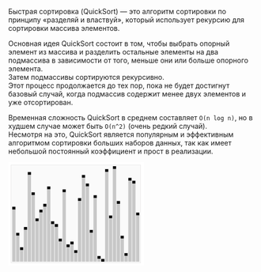 Быстрая сортировка (QuickSort) — это алгоритм сортировки по принципу «разделяй и властвуй», который использует рекурсию для сортировки массива элементов.  

Основная идея QuickSort состоит в том, чтобы выбрать опорный элемент из массива и разделить остальные элементы на два подмассива в зависимости от того, меньше они или больше опорного элемента.  
Затем подмассивы сортируются рекурсивно.  
Этот процесс продолжается до тех пор, пока не будет достигнут базовый случай, когда подмассив содержит менее двух элементов и уже отсортирован.  

Временная сложность QuickSort в среднем составляет `O(n log n)`, но в худшем случае может быть `O(n^2)` (очень редкий случай).  
Несмотря на это, QuickSort является популярным и эффективным алгоритмом сортировки больших наборов данных, так как имеет небольшой постоянный коэффициент и прост в реализации.

![quick_sort.gif](quick_sort.gif)

